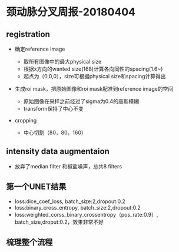 # 颈动脉分叉周报-20180404

## registration

* 确定reference image
	- 取所有图像中的最大physical size
	- 根据x方向的wanted size(168)计算各向同性的spacing(1.6~)
	- 起点为（0,0,0），size可根据physical size和spacing计算得出

* 生成roi mask，把原始图像和roi mask配准到reference image的空间
	- 原始图像在采样之前经过了sigma为0.4的高斯模糊
	- transform保持了中心不变

* cropping
	- 中心切割（80，80，160）

## intensity data augmentaion

* 放弃了median filter 和椒盐噪声，总共8 filters

## 第一个UNET结果

* loss:dice_coef_loss, batch_size:2,dropout:0.2
* loss:binary_cross_entropy, batch_size:2,dropout:0.2
* loss:weighted_corss_binary_crossentropy（pos_rate:0.9）, batch_size,droput:0.2，效果非常不好



## 梳理整个流程
